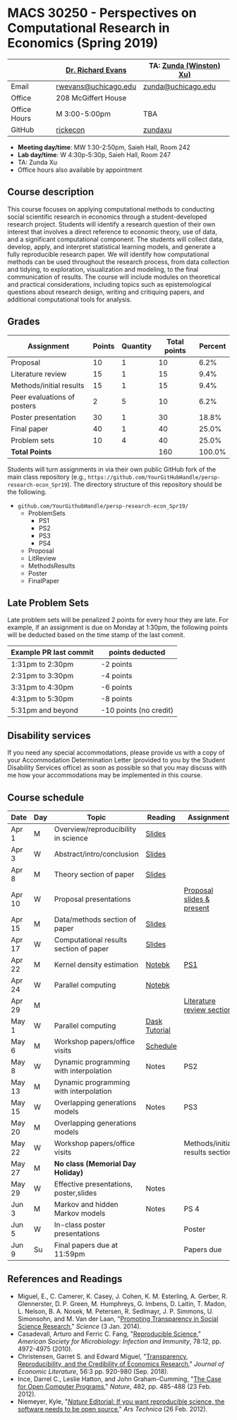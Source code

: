 # MACS 30250 - Perspectives on Computational Research in Economics (Spring 2019)

|  | [Dr. Richard Evans](https://sites.google.com/site/rickecon/) | TA: [Zunda (Winston) Xu)](https://github.com/zundaxu) |
|--------------|--------------------------------------------------------------|----------------------------------------------------|
| Email | rwevans@uchicago.edu | zunda@uchicago.edu |
| Office | 208 McGiffert House |                    |
| Office Hours | M 3:00-5:00pm | TBA |
| GitHub | [rickecon](https://github.com/rickecon) | [zundaxu](https://github.com/zundaxu) |

* **Meeting day/time**: MW 1:30-2:50pm, Saieh Hall, Room 242
* **Lab day/time**: W 4:30p-5:30p, Saieh Hall, Room 247
* TA: Zunda Xu
* Office hours also available by appointment

## Course description

This course focuses on applying computational methods to conducting social scientific research in economics through a student-developed research project. Students will identify a research question of their own interest that involves a direct reference to economic theory, use of data, and a significant computational component. The students will collect data, develop, apply, and interpret statistical learning models, and generate a fully reproducible research paper. We will identify how computational methods can be used throughout the research process, from data collection and tidying, to exploration, visualization and modeling, to the final communication of results. The course will include modules on theoretical and practical considerations, including topics such as epistemological questions about research design, writing and critiquing papers, and additional computational tools for analysis.

## Grades

|     Assignment              | Points | Quantity | Total points | Percent |
|-----------------------------|--------|----------|--------------|---------|
| Proposal                    |    10  |      1   |        10    |   6.2%  |
| Literature review           |    15  |      1   |        15    |   9.4%  |
| Methods/initial results     |    15  |      1   |        15    |   9.4%  |
| Peer evaluations of posters |     2  |      5   |        10    |   6.2%  |
| Poster presentation         |    30  |      1   |        30    |  18.8%  |
| Final paper                 |    40  |      1   |        40    |  25.0%  |
| Problem sets                |    10  |      4   |        40    |  25.0%  |
| **Total Points**            |        |          |       160    | 100.0%  |

Students will turn assignments in via their own public GitHub fork of the main class repository (e.g., `https://github.com/YourGitHubHandle/persp-research-econ_Spr19`). The directory structure of this repository should be the following.

* `github.com/YourGithubHandle/persp-research-econ_Spr19/`
  * ProblemSets
    * PS1
    * PS2
    * PS3
    * PS4
  * Proposal
  * LitReview
  * MethodsResults
  * Poster
  * FinalPaper


## Late Problem Sets

Late problem sets will be penalized 2 points for every hour they are late. For example, if an assignment is due on Monday at 1:30pm, the following points will be deducted based on the time stamp of the last commit.

| Example PR last commit | points deducted |
| ---------------------- | --------------- |
| 1:31pm to 2:30pm       | -2 points       |
| 2:31pm to 3:30pm       | -4 points       |
| 3:31pm to 4:30pm       | -6 points       |
| 4:31pm to 5:30pm       | -8 points       |
| 5:31pm and beyond      | -10 points (no credit) |


## Disability services

If you need any special accommodations, please provide us with a copy of your Accommodation Determination Letter (provided to you by the Student Disability Services office) as soon as possible so that you may discuss with me how your accommodations may be implemented in this course.


## Course schedule

| Date | Day | Topic | Reading | Assignment |
|------|-----|-------|---------|------------|
| Apr  1 | M | Overview/reproducibility in science | [Slides](Slides/Reprod_slides.pdf) |  |
| Apr  3 | W | Abstract/intro/conclusion | [Slides](Slides/IntroAbsConcl_slides.pdf) |  |
| Apr  8 | M | Theory section of paper | [Slides](Slides/TheorySection_slides.pdf) |  |
| Apr 10 | W | Proposal presentations |  | [Proposal slides & present](https://github.com/UC-MACSS/persp-research-econ_Spr19/blob/master/Assignments/project-proposal.md) |
| Apr 15 | M | Data/methods section of paper | [Slides](Slides/DataSection_slides.pdf) |  |
| Apr 17 | W | Computational results section of paper | [Slides](Slides/ResultsSection_slides.pdf) |  |
| Apr 22 | M | Kernel density estimation | [Notebk](Notebooks/KDE/KDE.ipynb) | [PS1](Assignments/PS1/PS1.pdf) |
| Apr 24 | W | Parallel computing | [Notebk](Notebooks/Parallel/parallel.ipynb) |  |
| Apr 29 | M |  |  | [Literature review section](https://github.com/UC-MACSS/persp-research-econ_Spr19/blob/master/Assignments/lit-review.md) |
| May  1 | W | Parallel computing | [Dask Tutorial](https://github.com/dask/dask-tutorial) |  |
| May  6 | M | Workshop papers/office visits | [Schedule](https://github.com/UC-MACSS/persp-research-econ_Spr19/blob/master/OfficeVisits/README.md) |  |
| May  8 | W | Dynamic programming with interpolation | Notes | PS2 |
| May 13 | M | Dynamic programming with interpolation |  |  |
| May 15 | W | Overlapping generations models | Notes | PS3 |
| May 20 | M | Overlapping generations models |  |  |
| May 22 | W | Workshop papers/office visits |   | Methods/initial results section |
| May 27 | M | **No class (Memorial Day Holiday)** |  |  |
| May 29 | W | Effective presentations, poster,slides | Notes  |  |
| Jun  3 | M | Markov and hidden Markov models | Notes | PS 4 |
| Jun  5 | W | In-class poster presentations |  | Poster |
| Jun  9 | Su | Final papers due at 11:59pm |  | Papers due |


## References and Readings

* Miguel, E., C. Camerer, K. Casey, J. Cohen, K. M. Esterling, A. Gerber, R. Glennerster, D. P. Green, M. Humphreys, G. Imbens, D. Laitin, T. Madon, L. Nelson, B. A. Nosek, M. Petersen, R. Sedlmayr, J. P. Simmons, U. Simonsohn, and M. Van der Laan, "[Promoting Transparency in Social Science Research](http://science.sciencemag.org/content/343/6166/30)," *Science* (3 Jan. 2014).
* Casadevall, Arturo and Ferric C. Fang, "[Reproducible Science](https://iai.asm.org/content/78/12/4972)," *American Society for Microbiology: Infection and Immunity*, 78:12, pp. 4972-4975 (2010).
* Christensen, Garret S. and Edward Miguel, "[Transparency, Reproducibility, and the Credibility of Economics Research](https://www.aeaweb.org/articles?id=10.1257/jel.20171350)," *Journal of Economic Literature*, 56:3 pp. 920-980 (Sep. 2018).
* Ince, Darrel C., Leslie Hatton, and John Graham-Cumming, "[The Case for Open Computer Programs](https://www.nature.com/articles/nature10836)," *Nature*, 482, pp. 485-488 (23 Feb. 2012).
* Niemeyer, Kyle, "[*Nature* Editorial: If you want reproducible science, the software needs to be open source](https://arstechnica.com/science/2012/02/science-code-should-be-open-source-according-to-editorial/)," *Ars Technica* (26 Feb. 2012).



